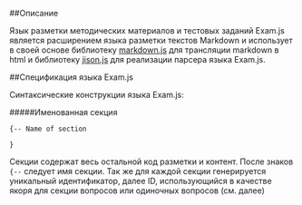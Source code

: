 ##Описание

Язык разметки методических материалов и тестовых заданий Exam.js является расширением языка разметки текстов Markdown и использует в своей основе библиотеку [markdown.js](https://github.com/evilstreak/markdown-js) для трансляции markdown в html и библиотеку [jison.js](https://github.com/zaach/jison) для реализации парсера языка Exam.js.

##Спецификация языка Exam.js

Синтаксические конструкции языка Exam.js:

#####Именованная секция
```
{-- Name of section 
	
}

```
Секции содержат весь остальной код разметки и контент. После знаков ```{--``` следует имя секции. Так же для каждой секции генерируется уникальный идентификатор, далее ID, использующийся в качестве якоря для секции вопросов или одиночных вопросов (см. далее)

